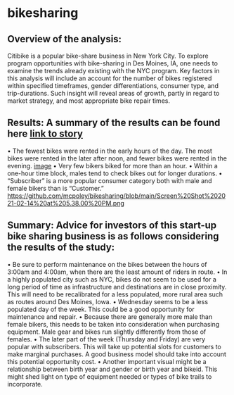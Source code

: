# bikesharing
## Overview of the analysis: 
Citibike is a popular bike-share business in New York City. To explore program opportunities with bike-sharing in Des Moines, IA, one needs to examine the trends already existing with the NYC program. Key factors in this analysis will include an account for the number of bikes registered within specified timeframes, gender differentiations, consumer type, and trip-durations. Such insight will reveal areas of growth, partly in regard to market strategy, and most appropriate bike repair times. 

## Results: A summary of the results can be found here [link to story](https://public.tableau.com/profile/blake2633#!/?newProfile=&activeTab=0)
•	The fewest bikes were rented in the early hours of the day. The most bikes were rented in the later after noon, and fewer bikes were rented in the evening. 
[image](https://github.com/mcpoley/bikesharing/blob/main/Screen%20Shot%202021-02-14%20at%205.34.17%20PM.png)
•	Very few bikers biked for more than an hour. 
•	Within a one-hour time block, males tend to check bikes out for longer durations. 
•	“Subscriber” is a more popular consumer category both with male and female bikers than is “Customer.”
https://github.com/mcpoley/bikesharing/blob/main/Screen%20Shot%202021-02-14%20at%205.38.00%20PM.png
## Summary: Advice for investors of this start-up bike sharing business is as follows considering the results of the study:
• Be sure to perform maintenance on the bikes between the hours of 3:00am and 4:00am, when there are the least amount of riders in route.
• In a highly populated city such as NYC, bikes do not seem to be used for a long period of time as infrastructure and destinations are in close proximity. This will need to be  recalibrated for a less populated, more rural area such as routes around Des Moines, Iowa.
• Wednesday seems to be a less populated day of the week. This could be a good opportunity for maintenance and repair.
• Because there are generally more male than female bikers, this needs to be taken into consideration when purchasing equipment. Male gear and bikes run slightly differently from those of females. 
• The later part of the week (Thursday and Friday) are very popular with subscribers. This will take up potential slots for customers to make marginal purchases. A good business model should take into account this potential opportunity cost.
• Another important visual might be a relationship between birth year and gender or birth year and bikeid. This might shed light on type of equipment needed or types of bike trails to incorporate. 


